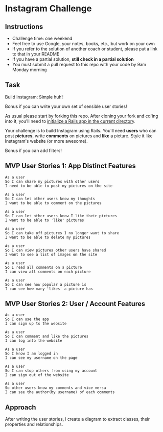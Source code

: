 Instagram Challenge
===================

Instructions
-------
* Challenge time: one weekend
* Feel free to use Google, your notes, books, etc., but work on your own
* If you refer to the solution of another coach or student, please put a link to that in your README
* If you have a partial solution, **still check in a partial solution**
* You must submit a pull request to this repo with your code by 9am Monday morning

Task
-----

Build Instagram: Simple huh!

Bonus if you can write your own set of sensible user stories!

As usual please start by forking this repo. After cloning your fork and cd'ing into it, you'll need to [initialize a Rails app in the current directory](http://blog.jasonmeridth.com/posts/create-rails-application-in-current-directory/).

Your challenge is to build Instagram using Rails. You'll need **users** who can post **pictures**, write **comments** on pictures and **like** a picture. Style it like Instagram's website (or more awesome).

Bonus if you can add filters!


MVP User Stories 1: App Distinct Features
-----

```
As a user
So I can share my pictures with other users
I need to be able to post my pictures on the site

As a user
So I can let other users know my thoughts
I want to be able to comment on the pictures

As a user
So I can let other users know I like their pictures
I want to be able to 'like' pictures

As a user
So I can take off pictures I no longer want to share
I want to be able to delete my pictures

As a user
So I can view pictures other users have shared
I want to see a list of images on the site

As a user
So I read all comments on a picture
I can view all comments on each picture

As a user
So I can see how popular a picture is
I can see how many 'likes' a picture has
```

MVP User Stories 2: User / Account Features
-----

```
As a user
So I can use the app
I can sign up to the website

As a user
So I can comment and like the pictures
I can log into the website

As a user
So I know I am logged in
I can see my username on the page

As a user
So I can stop others from using my account
I can sign out of the website

As a user
So other users know my comments and vice versa
I can see the author(by username) of each comments
```

Approach
-----
After writing the user stories, I create a diagram to extract classes, their properties and relationships.
